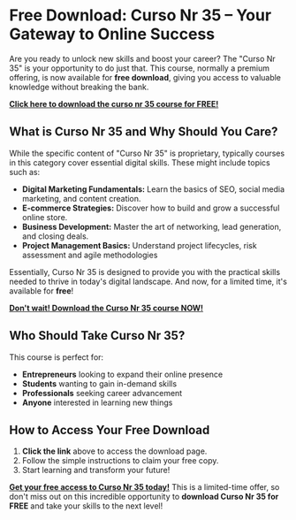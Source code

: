 # Free Download: Curso Nr 35 – Your Gateway to Online Success

Are you ready to unlock new skills and boost your career? The "Curso Nr 35" is your opportunity to do just that. This course, normally a premium offering, is now available for **free download**, giving you access to valuable knowledge without breaking the bank.

[**Click here to download the curso nr 35 course for FREE!**](https://udemywork.com/curso-nr-35)

## What is Curso Nr 35 and Why Should You Care?

While the specific content of "Curso Nr 35" is proprietary, typically courses in this category cover essential digital skills. These might include topics such as:

*   **Digital Marketing Fundamentals:** Learn the basics of SEO, social media marketing, and content creation.
*   **E-commerce Strategies:** Discover how to build and grow a successful online store.
*   **Business Development:** Master the art of networking, lead generation, and closing deals.
*   **Project Management Basics:** Understand project lifecycles, risk assessment and agile methodologies

Essentially, Curso Nr 35 is designed to provide you with the practical skills needed to thrive in today's digital landscape. And now, for a limited time, it's available for **free**!

[**Don't wait! Download the Curso Nr 35 course NOW!**](https://udemywork.com/curso-nr-35)

## Who Should Take Curso Nr 35?

This course is perfect for:

*   **Entrepreneurs** looking to expand their online presence
*   **Students** wanting to gain in-demand skills
*   **Professionals** seeking career advancement
*   **Anyone** interested in learning new things

## How to Access Your Free Download

1.  **Click the link** above to access the download page.
2.  Follow the simple instructions to claim your free copy.
3.  Start learning and transform your future!

[**Get your free access to Curso Nr 35 today!**](https://udemywork.com/curso-nr-35) This is a limited-time offer, so don't miss out on this incredible opportunity to **download Curso Nr 35 for FREE** and take your skills to the next level!
